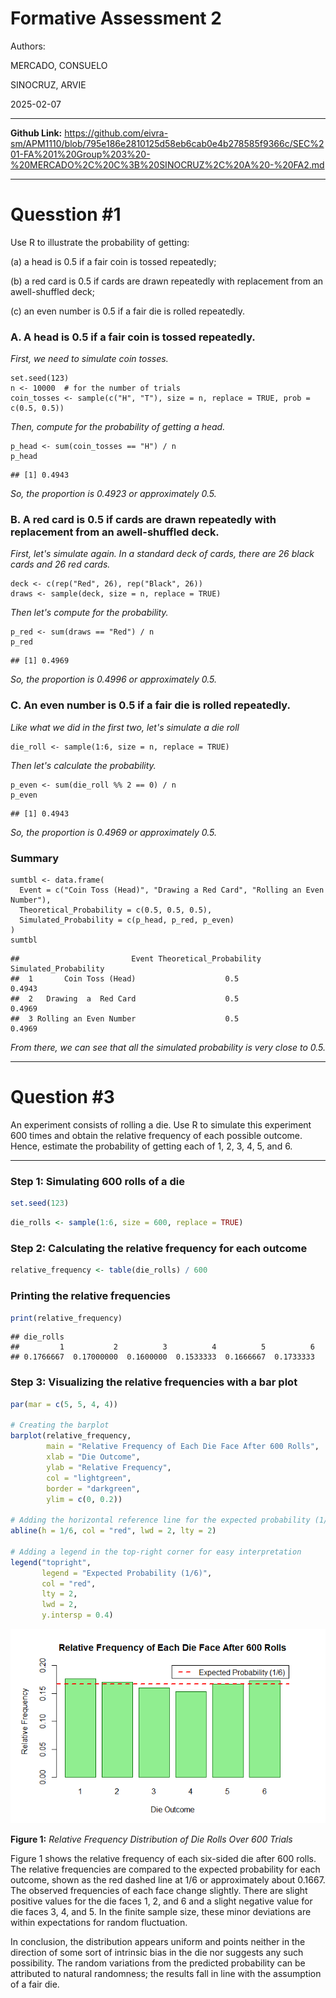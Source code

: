 
# Formative Assessment 2

Authors: 

MERCADO, CONSUELO 

SINOCRUZ, ARVIE

2025-02-07
___

**Github Link:** <https://github.com/eivra-sm/APM1110/blob/795e186e2810125d58eb6cab0e4b278585f9366c/SEC%201-FA%201%20Group%203%20-%20MERCADO%2C%20C%3B%20SINOCRUZ%2C%20A%20-%20FA2.md>
___
# Quesstion #1

Use R to illustrate the probability of getting:

(a) a head is 0.5 if a fair coin is tossed repeatedly;

(b) a red card is 0.5 if cards are drawn repeatedly with replacement from an awell-shuffled deck;

(c) an even number is 0.5 if a fair die is rolled repeatedly.

### A. A head is 0.5 if a fair coin is tossed repeatedly.

*First, we need to simulate coin tosses.*

```{r}
set.seed(123)
n <- 10000  # for the number of trials
coin_tosses <- sample(c("H", "T"), size = n, replace = TRUE, prob = c(0.5, 0.5))
```

*Then, compute for the probability of getting a head.*

```{r}
p_head <- sum(coin_tosses == "H") / n
p_head
```
    ## [1] 0.4943
*So, the proportion is 0.4923 or approximately 0.5.*

### B. A red card is 0.5 if cards are drawn repeatedly with replacement from an awell-shuffled deck.

*First, let's simulate again. In a standard deck of cards, there are 26 black cards and 26 red cards.*

```{r}
deck <- c(rep("Red", 26), rep("Black", 26)) 
draws <- sample(deck, size = n, replace = TRUE)
```

*Then let's compute for the probability.*

```{r}
p_red <- sum(draws == "Red") / n
p_red
```
    ## [1] 0.4969
*So, the proportion is 0.4996 or approximately 0.5.*

### C. An even number is 0.5 if a fair die is rolled repeatedly.

*Like what we did in the first two, let's simulate a die roll*

```{r}
die_roll <- sample(1:6, size = n, replace = TRUE)
```

*Then let's calculate the probability.*

```{r}
p_even <- sum(die_roll %% 2 == 0) / n
p_even
```
    ## [1] 0.4943
*So, the proportion is 0.4969 or approximately 0.5.*

### Summary

```{r}
sumtbl <- data.frame(
  Event = c("Coin Toss (Head)", "Drawing a Red Card", "Rolling an Even Number"),
  Theoretical_Probability = c(0.5, 0.5, 0.5),
  Simulated_Probability = c(p_head, p_red, p_even)
)
sumtbl
```
    ##                         Event Theoretical_Probability Simulated_Probability
    ##  1       Coin Toss (Head)                    0.5                     0.4943
    ##  2   Drawing  a  Red Card                    0.5                     0.4969
    ##  3 Rolling an Even Number                    0.5                     0.4969

*From there, we can see that all the simulated probability is very close to 0.5.*
____

# Question #3

An experiment consists of rolling a die. Use R to simulate this experiment 600 times and obtain the relative frequency of each possible outcome. Hence, estimate the probability of getting each of 1, 2, 3, 4, 5, and 6.
___

### Step 1: Simulating 600 rolls of a die

```r
set.seed(123)
```
```r
die_rolls <- sample(1:6, size = 600, replace = TRUE)  
```

### Step 2: Calculating the relative frequency for each outcome
```r
relative_frequency <- table(die_rolls) / 600
```

### Printing the relative frequencies
```r
print(relative_frequency)
```

    ## die_rolls
    ##         1           2          3          4          5          6
    ## 0.1766667  0.17000000  0.1600000  0.1533333  0.1666667  0.1733333

### Step 3: Visualizing the relative frequencies with a bar plot
```r
par(mar = c(5, 5, 4, 4))

# Creating the barplot
barplot(relative_frequency, 
        main = "Relative Frequency of Each Die Face After 600 Rolls", 
        xlab = "Die Outcome", 
        ylab = "Relative Frequency", 
        col = "lightgreen", 
        border = "darkgreen", 
        ylim = c(0, 0.2))  

# Adding the horizontal reference line for the expected probability (1/6)
abline(h = 1/6, col = "red", lwd = 2, lty = 2)

# Adding a legend in the top-right corner for easy interpretation
legend("topright", 
       legend = "Expected Probability (1/6)", 
       col = "red", 
       lty = 2, 
       lwd = 2,
       y.intersp = 0.4)

```
![](FA2_Files/barplot.png)

**Figure 1:** *Relative Frequency Distribution of Die Rolls Over 600 Trials*

Figure 1 shows the relative frequency of each six-sided die after 600 rolls. The relative frequencies are compared to the expected probability for each outcome, shown as the red dashed line at $1/6$ or approximately about 0.1667. The observed frequencies of each face change slightly. There are slight positive values for the die faces 1, 2, and 6 and a slight negative value for die faces 3, 4, and 5. In the finite sample size, these minor deviations are within expectations for random fluctuation.

In conclusion, the distribution appears uniform and points neither in the direction of some sort of intrinsic bias in the die nor suggests any such possibility. The random variations from the predicted probability can be attributed to natural randomness; the results fall in line with the assumption of a fair die.


